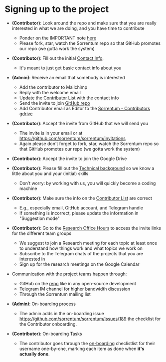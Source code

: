 # Signing up to the project

- **(Contributor)**: Look around the repo and make sure that you are really interested in what we
  are doing, and you have time to contribute

  - Ponder on the IMPORTANT note [here](/README.md#Important)
  - Please fork, star, watch the Sorrentum repo so that GitHub promotes our repo
    (we gotta work the system)

- **(Contributor)**: Fill out the initial
  [Contact Info](https://docs.google.com/forms/d/e/1FAIpQLSf6IogJch1YUMSc_GfRcMIltGEEZ1xTotbRVkwZzWT7eBz_jA/viewform?usp=sf_link).
  - It's meant to just get basic contact info about you

- **(Admin)**: Receive an email that somebody is interested
  - Add the contributor to Mailchimp
  - Reply with the welcome email
  - Update the
    [Contributor List](https://docs.google.com/spreadsheets/d/1eRZJaj5-1g6W7w_Ay4UhJEdtAvrTTM1V94cKj6_Vwoc/edit#gid=1253964093)
    with the contact info
  - Send the invite to join
    [GitHub repo](https://github.com/sorrentum/sorrentum/settings/access?guidance_task=)
  - Add Contributor email as Editor to the
    [Sorrentum - Contributors gdrive](https://drive.google.com/drive/u/0/folders/1LXwKpmaFWJI-887IoA50sVC8-dw_1L8I)

- **(Contributor)**: Accept the invite from GitHub that we will send you

  - The invite is in your email or at
    https://github.com/sorrentum/sorrentum/invitations
  - Again please don't forget to fork, star, watch the Sorrentum repo so that
    GitHub promotes our repo (we gotta work the system)

- **(Contributor)**: Accept the invite to join the Google Drive

- **(Contributor)**: Please fill out the
  [Technical background](https://docs.google.com/forms/d/e/1FAIpQLScRDe4gdPi6hYElea6g5Eg_xGfVorn667lEaDIhA4kuWCCC_g/viewform?usp=sf_link)
  so we know a little about you and your (initial) skills

  - Don’t worry: by working with us, you will quickly become a coding machine

- **(Contributor)**: Make sure the info on the
  [Contributor List](https://docs.google.com/spreadsheets/d/1eRZJaj5-1g6W7w_Ay4UhJEdtAvrTTM1V94cKj6_Vwoc/edit#gid=1253964093)
  are correct

  - E.g., especially email, GitHub account, and Telegram handle
  - If something is incorrect, please update the information in "Suggestion
    mode"

- **(Contributor)**: Go to the
  [Research Office Hours](https://docs.google.com/document/d/1bR5Xe_pSOqa2wReySsHrHPVz9zatx-QWDzvfsADDW3I/edit)
  to access the invite links for the different team groups

  - We suggest to join a Research meeting for each topic at least once to
    understand how things work and what topics we work on
  - Subscribe to the Telegram chats of the projects that you are interested in
  - Sign up for the research meetings on the Google Calendar

- Communication with the project teams happen through:

  - GitHub on the [repo](https://github.com/sorrentum/sorrentum) like in any
    open-source development
  - Telegram IM channel for higher bandwidth discussion
  - Through the Sorrentum mailing list

- **(Admin)**: On-boarding process

  - The admin adds in the on-boarding issue https://github.com/sorrentum/sorrentum/issues/189 the checklist for the Contributor onboarding.

- **(Contributor)**: On-boarding Tasks

  - The contributor goes through the [on-boarding](https://github.com/sorrentum/sorrentum/issues/189) checlistlist for their username one-by-one, marking each item as done when **it's actually done**.

